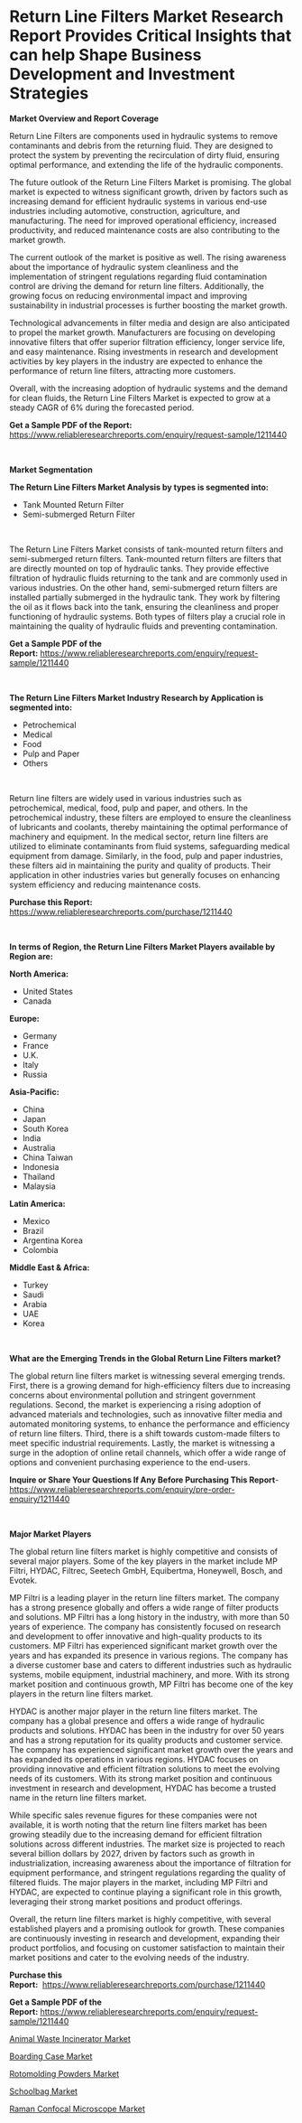 <p><h1>Return Line Filters Market Research Report Provides Critical Insights that can help Shape Business Development and Investment Strategies</h1></p><p><strong>Market Overview and Report Coverage</strong></p>
<p><p>Return Line Filters are components used in hydraulic systems to remove contaminants and debris from the returning fluid. They are designed to protect the system by preventing the recirculation of dirty fluid, ensuring optimal performance, and extending the life of the hydraulic components.</p><p>The future outlook of the Return Line Filters Market is promising. The global market is expected to witness significant growth, driven by factors such as increasing demand for efficient hydraulic systems in various end-use industries including automotive, construction, agriculture, and manufacturing. The need for improved operational efficiency, increased productivity, and reduced maintenance costs are also contributing to the market growth.</p><p>The current outlook of the market is positive as well. The rising awareness about the importance of hydraulic system cleanliness and the implementation of stringent regulations regarding fluid contamination control are driving the demand for return line filters. Additionally, the growing focus on reducing environmental impact and improving sustainability in industrial processes is further boosting the market growth.</p><p>Technological advancements in filter media and design are also anticipated to propel the market growth. Manufacturers are focusing on developing innovative filters that offer superior filtration efficiency, longer service life, and easy maintenance. Rising investments in research and development activities by key players in the industry are expected to enhance the performance of return line filters, attracting more customers.</p><p>Overall, with the increasing adoption of hydraulic systems and the demand for clean fluids, the Return Line Filters Market is expected to grow at a steady CAGR of 6% during the forecasted period.</p></p>
<p><strong>Get a Sample PDF of the Report:</strong> <a href="https://www.reliableresearchreports.com/enquiry/request-sample/1211440">https://www.reliableresearchreports.com/enquiry/request-sample/1211440</a></p>
<p>&nbsp;</p>
<p><strong>Market Segmentation</strong></p>
<p><strong>The Return Line Filters Market Analysis by types is segmented into:</strong></p>
<p><ul><li>Tank Mounted Return Filter</li><li>Semi-submerged Return Filter</li></ul></p>
<p>&nbsp;</p>
<p><p>The Return Line Filters Market consists of tank-mounted return filters and semi-submerged return filters. Tank-mounted return filters are filters that are directly mounted on top of hydraulic tanks. They provide effective filtration of hydraulic fluids returning to the tank and are commonly used in various industries. On the other hand, semi-submerged return filters are installed partially submerged in the hydraulic tank. They work by filtering the oil as it flows back into the tank, ensuring the cleanliness and proper functioning of hydraulic systems. Both types of filters play a crucial role in maintaining the quality of hydraulic fluids and preventing contamination.</p></p>
<p><strong>Get a Sample PDF of the Report:</strong>&nbsp;<a href="https://www.reliableresearchreports.com/enquiry/request-sample/1211440">https://www.reliableresearchreports.com/enquiry/request-sample/1211440</a></p>
<p>&nbsp;</p>
<p><strong>The Return Line Filters Market Industry Research by Application is segmented into:</strong></p>
<p><ul><li>Petrochemical</li><li>Medical</li><li>Food</li><li>Pulp and Paper</li><li>Others</li></ul></p>
<p>&nbsp;</p>
<p><p>Return line filters are widely used in various industries such as petrochemical, medical, food, pulp and paper, and others. In the petrochemical industry, these filters are employed to ensure the cleanliness of lubricants and coolants, thereby maintaining the optimal performance of machinery and equipment. In the medical sector, return line filters are utilized to eliminate contaminants from fluid systems, safeguarding medical equipment from damage. Similarly, in the food, pulp and paper industries, these filters aid in maintaining the purity and quality of products. Their application in other industries varies but generally focuses on enhancing system efficiency and reducing maintenance costs.</p></p>
<p><strong>Purchase this Report:</strong>&nbsp; <a href="https://www.reliableresearchreports.com/purchase/1211440">https://www.reliableresearchreports.com/purchase/1211440</a></p>
<p>&nbsp;</p>
<p><strong>In terms of Region, the Return Line Filters Market Players available by Region are:</strong></p>
<p>
    <p> <strong> North America: </strong>
        <ul>
            <li>United States</li>
            <li>Canada</li>
        </ul>
        </p> 
    <p> <strong> Europe: </strong>
        <ul>
            <li>Germany</li>
            <li>France</li>
            <li>U.K.</li>
            <li>Italy</li>
            <li>Russia</li>
        </ul>
        </p> 
    <p> <strong> Asia-Pacific: </strong>
        <ul>
            <li>China</li>
            <li>Japan</li>
            <li>South Korea</li>
            <li>India</li>
            <li>Australia</li>
            <li>China Taiwan</li>
            <li>Indonesia</li>
            <li>Thailand</li>
            <li>Malaysia</li>
        </ul>
        </p> 
    <p> <strong> Latin America: </strong>
        <ul>
            <li>Mexico</li>
            <li>Brazil</li>
            <li>Argentina Korea</li>
            <li>Colombia</li>
        </ul>
        </p> 
    <p> <strong> Middle East & Africa: </strong>
        <ul>
            <li>Turkey</li>
            <li>Saudi</li>
            <li>Arabia</li>
            <li>UAE</li>
            <li>Korea</li>
        </ul>
    </p>
    </p>
<p>&nbsp;</p>
<p><strong>What are the Emerging Trends in the Global Return Line Filters market?</strong></p>
<p><p>The global return line filters market is witnessing several emerging trends. First, there is a growing demand for high-efficiency filters due to increasing concerns about environmental pollution and stringent government regulations. Second, the market is experiencing a rising adoption of advanced materials and technologies, such as innovative filter media and automated monitoring systems, to enhance the performance and efficiency of return line filters. Third, there is a shift towards custom-made filters to meet specific industrial requirements. Lastly, the market is witnessing a surge in the adoption of online retail channels, which offer a wide range of options and convenient purchasing experience to the end-users.</p></p>
<p><strong>Inquire or Share Your Questions If Any Before Purchasing This Report</strong>- <a href="https://www.reliableresearchreports.com/enquiry/pre-order-enquiry/1211440">https://www.reliableresearchreports.com/enquiry/pre-order-enquiry/1211440</a></p>
<p>&nbsp;</p>
<p><strong>Major Market Players</strong></p>
<p><p>The global return line filters market is highly competitive and consists of several major players. Some of the key players in the market include MP Filtri, HYDAC, Filtrec, Seetech GmbH, Equibertma, Honeywell, Bosch, and Evotek.</p><p>MP Filtri is a leading player in the return line filters market. The company has a strong presence globally and offers a wide range of filter products and solutions. MP Filtri has a long history in the industry, with more than 50 years of experience. The company has consistently focused on research and development to offer innovative and high-quality products to its customers. MP Filtri has experienced significant market growth over the years and has expanded its presence in various regions. The company has a diverse customer base and caters to different industries such as hydraulic systems, mobile equipment, industrial machinery, and more. With its strong market position and continuous growth, MP Filtri has become one of the key players in the return line filters market.</p><p>HYDAC is another major player in the return line filters market. The company has a global presence and offers a wide range of hydraulic products and solutions. HYDAC has been in the industry for over 50 years and has a strong reputation for its quality products and customer service. The company has experienced significant market growth over the years and has expanded its operations in various regions. HYDAC focuses on providing innovative and efficient filtration solutions to meet the evolving needs of its customers. With its strong market position and continuous investment in research and development, HYDAC has become a trusted name in the return line filters market.</p><p>While specific sales revenue figures for these companies were not available, it is worth noting that the return line filters market has been growing steadily due to the increasing demand for efficient filtration solutions across different industries. The market size is projected to reach several billion dollars by 2027, driven by factors such as growth in industrialization, increasing awareness about the importance of filtration for equipment performance, and stringent regulations regarding the quality of filtered fluids. The major players in the market, including MP Filtri and HYDAC, are expected to continue playing a significant role in this growth, leveraging their strong market positions and product offerings.</p><p>Overall, the return line filters market is highly competitive, with several established players and a promising outlook for growth. These companies are continuously investing in research and development, expanding their product portfolios, and focusing on customer satisfaction to maintain their market positions and cater to the evolving needs of the industry.</p></p>
<p><strong>Purchase this Report:</strong>&nbsp;&nbsp;<a href="https://www.reliableresearchreports.com/purchase/1211440">https://www.reliableresearchreports.com/purchase/1211440</a></p>
<p></p>
<p><strong>Get a Sample PDF of the Report:</strong>&nbsp;<a href="https://www.reliableresearchreports.com/enquiry/request-sample/1211440">https://www.reliableresearchreports.com/enquiry/request-sample/1211440</a></p>
<p><p><a href="https://github.com/zebdakicsin/Market-Research-Report-List-1/blob/main/animal-waste-incinerator-market.md">Animal Waste Incinerator Market</a></p><p><a href="https://medium.com/@unamorgan6655/boarding-case-market-size-growth-forecast-2023-2030-742383ab67ee">Boarding Case Market</a></p><p><a href="https://www.linkedin.com/pulse/rotomolding-powders-market-size-2023-2030-global-industrial/">Rotomolding Powders Market</a></p><p><a href="https://medium.com/@tracylarson12/schoolbag-market-size-growth-forecast-2023-2030-c727000daebe">Schoolbag Market</a></p><p><a href="https://github.com/Krish2023na/Market-Research-Report-List-1/blob/main/raman-confocal-microscope-market.md">Raman Confocal Microscope Market</a></p></p>